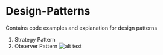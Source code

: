 # Design-Patterns
Contains code examples and explanation for design patterns
1. Strategy Pattern
2. Observer Pattern
![alt text](https://github.com/akash1518/Design-Patterns/blob/master/strategy.png)
